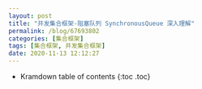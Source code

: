 ```yaml
---
layout: post
title: "并发集合框架-阻塞队列 SynchronousQueue 深入理解"
permalink: /blog/67693802
categories: [集合框架]
tags: [集合框架, 并发集合框架]
date: 2020-11-13 12:12:27
---
```


* Kramdown table of contents
{:toc .toc}
